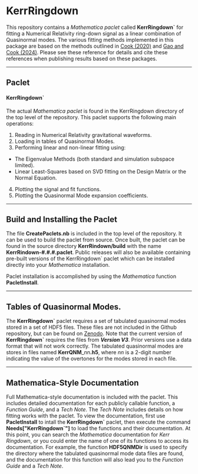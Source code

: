 # KerrRingdown

This repository contains a *Mathematica paclet* called __KerrRingdown\`__ for fitting a Numerical Relativity ring-down signal as a linear combination of Quasinormal modes.
The various fitting methods implemented in this package are based on the methods outlined in [Cook (2020)](https://link.aps.org/doi/10.1103/PhysRevD.102.024027) and [Gao and Cook (2024)]().  Please see these reference for details and cite these references when publishing results based on these packages.

---
## Paclet

#### KerrRingdown\`
The actual *Mathematica paclet* is found in the KerrRingdown directory of the top level of the repository.  This paclet supports the following main operations:
1. Reading in Numerical Relativity gravitational waveforms.
2. Loading in tables of Quasinormal Modes.
3. Performing linear and non-linear fitting using:
  + The Eigenvalue Methods (both standard and simulation subspace limited).
  + Linear Least-Squares based on SVD fitting on the Design Matrix or the Normal Equation.
4. Plotting the signal and fit functions.
5. Plotting the Quasinormal Mode expansion coefficients.

---
## Build and Installing the Paclet

The file __CreatePaclets.nb__ is included in the top level of the repository.  It can be used to build the paclet from source.  Once built, the paclet can be found in the source directory __KerrRindown/build__ with the name __KerrRindown-#.#.#.paclet__. Public releases will also be available containing pre-built versions of the KerrRingdown\` paclet which can be installed directly into your *Mathematica* installation.

Paclet installation is accomplished by using the *Mathematica* function __PacletInstall__.

___
## Tables of Quasinormal Modes.

The __KerrRingdown\`__ paclet requires a set of tabulated quasinormal modes stored in a set of HDF5 files.  These files are not included in the Github repository, but can be found on [Zenodo](https://doi.org/10.5281/zenodo.14024959 "Quasinormal Mode Repo").  Note that the current version of __KerrRingdown\`__ requires the files from __*Version V3*__.  Prior versions use a data format that will not work correctly.  The tabulated quasinormal modes are stores in files named __KerrQNM___*nn*__.h5__, where *nn* is a 2-digit number indicating the value of the overtones for the modes stored in each file.

---
## Mathematica-Style Documentation

Full Mathematica-style documentation is included with the paclet.  This includes detailed documentation for each publicly callable function, a *Function Guide*, and a *Tech Note*.  The *Tech Note* includes details on how fitting works with the paclet.  To view the documentation, first use __PacletInstall__ to intall the __KerrRingdown\`__ paclet, then execute the command __Needs["KerrRingdown\`"]__ to load the functions and their documentation.  At this point, you can search the *Mathematica* documentation for *Kerr Ringdown*, or you could enter the name of one of its functions to access its documentation.  For example, the function __HDF5QNMDir__ is used to specify the directory where the tabulated quasinormal mode data files are found, and the documentation for this function will also lead you to the *Function Guide* and a *Tech Note*.
